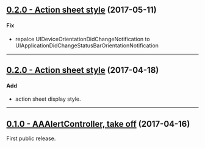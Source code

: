 ## [0.2.0 - Action sheet style](https://github.com/aozhimin/AAAlertController/releases/tag/0.2.1) (2017-05-11)

#### Fix
* repalce UIDeviceOrientationDidChangeNotification to UIApplicationDidChangeStatusBarOrientationNotification

---

## [0.2.0 - Action sheet style](https://github.com/aozhimin/AAAlertController/releases/tag/0.2.0) (2017-04-18)

#### Add
* action sheet display style.

---

## [0.1.0 - AAAlertController, take off](https://github.com/aozhimin/AAAlertController/releases/tag/0.1.0) (2017-04-16)

First public release.
